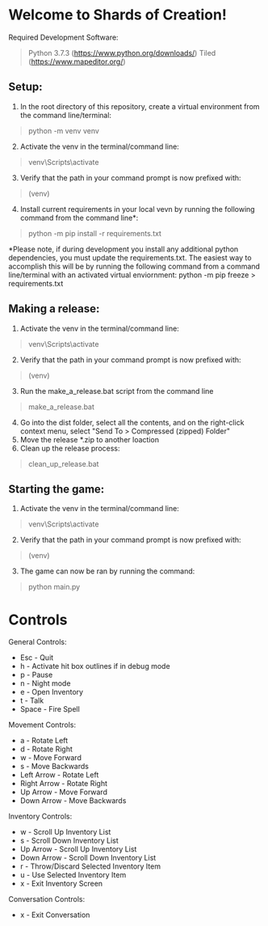 # Welcome to Shards of Creation!

Required Development Software: 
> Python 3.7.3 (https://www.python.org/downloads/)
> Tiled (https://www.mapeditor.org/)

## Setup:
1. In the root directory of this repository, create a virtual environment from the command line/terminal:
> python -m venv venv
2. Activate the venv in the terminal/command line:
> venv\Scripts\activate
3. Verify that the path in your command prompt is now prefixed with:
> (venv)
4. Install current requirements in your local vevn by running the following command from the command line*:
> python -m pip install -r requirements.txt

\*Please note, if during development you install any additional python dependencies, you must update the requirements.txt. The easiest way to accomplish this will be by running the following command from a command line/terminal with an activated virtual enviornment:
python -m pip freeze > requirements.txt

## Making a release:
1. Activate the venv in the terminal/command line:
> venv\Scripts\activate
2. Verify that the path in your command prompt is now prefixed with:
> (venv)
3. Run the make_a_release.bat script from the command line
> make_a_release.bat
4. Go into the dist folder, select all the contents, and on the right-click context menu, select "Send To > Compressed (zipped) Folder"
4. Move the release *.zip to another loaction
5. Clean up the release process:
> clean_up_release.bat

## Starting the game:
1. Activate the venv in the terminal/command line:
> venv\Scripts\activate
2. Verify that the path in your command prompt is now prefixed with:
> (venv)
3. The game can now be ran by running the command:
> python main.py

# Controls

General Controls:
* Esc         - Quit
* h           - Activate hit box outlines if in debug mode
* p           - Pause
* n           - Night mode
* e           - Open Inventory
* t           - Talk
* Space       - Fire Spell

Movement Controls:
* a           - Rotate Left
* d           - Rotate Right
* w           - Move Forward
* s           - Move Backwards
* Left Arrow  - Rotate Left
* Right Arrow - Rotate Right
* Up Arrow    - Move Forward
* Down Arrow  - Move Backwards

Inventory Controls:
* w           - Scroll Up Inventory List
* s           - Scroll Down Inventory List
* Up Arrow    - Scroll Up Inventory List
* Down Arrow  - Scroll Down Inventory List
* r           - Throw/Discard Selected Inventory Item
* u           - Use Selected Inventory Item
* x           - Exit Inventory Screen

Conversation Controls:
* x           - Exit Conversation